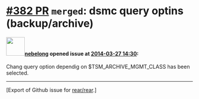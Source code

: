 [\#382 PR](https://github.com/rear/rear/pull/382) `merged`: dsmc query optins (backup/archive)
==============================================================================================

#### <img src="https://avatars.githubusercontent.com/u/7082152?v=4" width="50">[nebelong](https://github.com/nebelong) opened issue at [2014-03-27 14:30](https://github.com/rear/rear/pull/382):

Chang query option dependig on $TSM\_ARCHIVE\_MGMT\_CLASS has been
selected.

------------------------------------------------------------------------

\[Export of Github issue for
[rear/rear](https://github.com/rear/rear).\]
